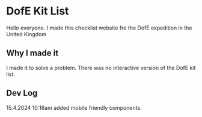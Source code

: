 # DofE Kit List
Hello everyone. I made this checklist website fro the DofE expedition in the United Kingdom

## Why I made it

I made it to solve a problem. There was no interactive version of the DofE kit list. 

## Dev Log

15.4.2024 10:16am
    added mobile friendly components.
